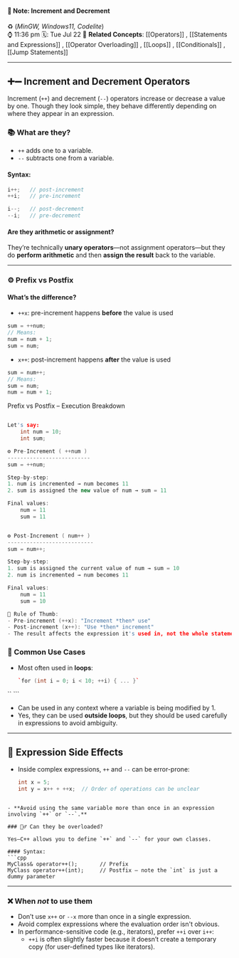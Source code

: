 #### 📝 Note: Increment and Decrement
 ♻️ (*MinGW, Windows11, Codelite*)   
 ⌚ 11:36 pm  🗓️: Tue Jul 22
 🔗 **Related Concepts**: [[Operators]] , [[Statements and Expressions]] , [[Operator Overloading]] , [[Loops]] , [[Conditionals]] , [[Jump Statements]]

___
## ➕➖ Increment and Decrement Operators

Increment (`++`) and decrement (`--`) operators increase or decrease a value by one. Though they look simple, they behave differently depending on where they appear in an expression.

### 📚 What are they?

- `++` adds one to a variable.
- `--` subtracts one from a variable.
#### Syntax:

```cpp
i++;   // post-increment
++i;   // pre-increment

i--;   // post-decrement
--i;   // pre-decrement
```
#### Are they arithmetic or assignment?

They’re technically **unary operators**—not assignment operators—but they do **perform arithmetic** and then **assign the result** back to the variable.

---
### ⚙️ Prefix vs Postfix

#### What’s the difference?
- `++x`: pre-increment happens **before** the value is used

```cpp
sum = ++num;
// Means:
num = num + 1;
sum = num;
```

- `x++`: post-increment happens **after** the value is used

```cpp
sum = num++;
// Means:
sum = num;
num = num + 1;
```



Prefix vs Postfix – Execution Breakdown

```cpp

Let's say:
    int num = 10;
    int sum;

⚙️ Pre-Increment ( ++num )
--------------------------
sum = ++num;

Step-by-step:
1. num is incremented → num becomes 11
2. sum is assigned the new value of num → sum = 11

Final values:
    num = 11
    sum = 11


⚙️ Post-Increment ( num++ )
---------------------------
sum = num++;

Step-by-step:
1. sum is assigned the current value of num → sum = 10
2. num is incremented → num becomes 11

Final values:
    num = 11
    sum = 10

🧠 Rule of Thumb:
- Pre-increment (++x): "Increment *then* use"
- Post-increment (x++): "Use *then* increment"
- The result affects the expression it's used in, not the whole statement.
```

### 🔁 Common Use Cases

- Most often used in **loops**:

    ```cpp
    `for (int i = 0; i < 10; ++i) { ... }`
``  ```  

- Can be used in any context where a variable is being modified by 1.
- Yes, they can be used **outside loops**, but they should be used carefully in expressions to avoid ambiguity.

---
## 🧠 Expression Side Effects

- Inside complex expressions, `++` and `--` can be error-prone:
    ```cpp
    int x = 5;
    int y = x++ + ++x;  // Order of operations can be unclear
```

- **Avoid using the same variable more than once in an expression involving `++` or `--`.**

### 👷‍♂️ Can they be overloaded?

Yes—C++ allows you to define `++` and `--` for your own classes.

#### Syntax:
```cpp
MyClass& operator++();       // Prefix
MyClass operator++(int);     // Postfix — note the `int` is just a dummy parameter
```

---
### ❌ When _not_ to use them

- Don’t use `x++` or `--x` more than once in a single expression.
- Avoid complex expressions where the evaluation order isn't obvious.
- In performance-sensitive code (e.g., iterators), prefer `++i` over `i++`:
    - `++i` is often slightly faster because it doesn’t create a temporary copy (for user-defined types like iterators).